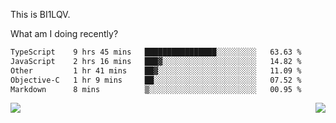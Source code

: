 This is BI1LQV.

What am I doing recently?

<!--START_SECTION:waka-->

```txt
TypeScript    9 hrs 45 mins   ████████████████░░░░░░░░░   63.63 %
JavaScript    2 hrs 16 mins   ███▓░░░░░░░░░░░░░░░░░░░░░   14.82 %
Other         1 hr 41 mins    ██▓░░░░░░░░░░░░░░░░░░░░░░   11.09 %
Objective-C   1 hr 9 mins     ██░░░░░░░░░░░░░░░░░░░░░░░   07.52 %
Markdown      8 mins          ▒░░░░░░░░░░░░░░░░░░░░░░░░   00.95 %
```

<!--END_SECTION:waka-->
<img align="right" src="https://github-readme-stats.vercel.app/api?username=bi1lqv&show_icons=true&count_private=true">

<img src="https://metrics.lecoq.io/bi1lqv?template=classic&base.activity=0&base.community=0&base.repositories=0&base.metadata=0&isocalendar=1&base=header%2C%20activity%2C%20community%2C%20repositories%2C%20metadata&base.indepth=false&base.hireable=false&isocalendar=false&isocalendar.duration=full-year&config.timezone=Asia%2FShanghai">
